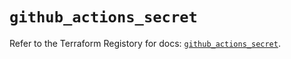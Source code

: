 # `github_actions_secret`

Refer to the Terraform Registory for docs: [`github_actions_secret`](https://www.terraform.io/docs/providers/github/r/actions_secret).
